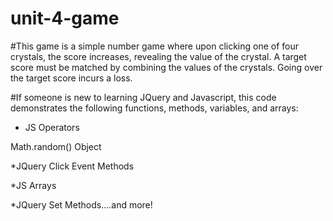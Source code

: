 # unit-4-game

#This game is a simple number game where upon clicking one of four crystals, the score increases, revealing the value of the crystal. A target score must be matched by combining the values of the crystals. Going over the target score incurs a loss.

#If someone is new to learning JQuery and Javascript, this code demonstrates the following functions, methods, variables, and arrays:

* JS Operators

Math.random() Object

*JQuery Click Event Methods

*JS Arrays

*JQuery Set Methods….and more!